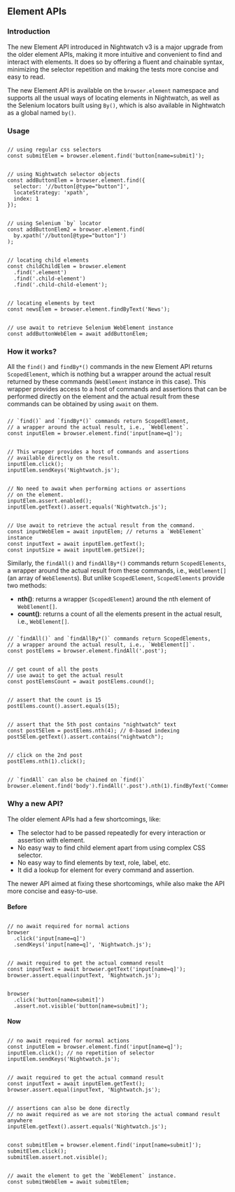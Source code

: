 ## Element APIs

### Introduction

The new Element API introduced in Nightwatch v3 is a major upgrade from the older element APIs, making it more intuitive and convenient to find and interact with elements. It does so by offering a fluent and chainable syntax, minimizing the selector repetition and making the tests more concise and easy to read.

The new Element API is available on the `browser.element` namespace and supports all the usual ways of locating elements in Nightwatch, as well as the Selenium locators built using `By()`, which is also available in Nightwatch as a global named `by()`.

### Usage

<div class="sample-test" style="max-width:800px"><pre data-language="javascript" style="padding-top: 10px" class="language-javascript"><code class="language-javascript">// using regular css selectors
const submitElem = browser.element.find('button[name=submit]');
<br>
// using Nightwatch selector objects
const addButtonElem = browser.element.find({
  selector: '//button[@type="button"]',
  locateStrategy: 'xpath',
  index: 1
});
<br>
// using Selenium `by` locator
const addButtonElem2 = browser.element.find(
  by.xpath('//button[@type="button"]')
);
<br>
// locating child elements
const childChildElem = browser.element
  .find('.element')
  .find('.child-element')
  .find('.child-child-element');
<br>
// locating elements by text
const newsElem = browser.element.findByText('News');
<br>
// use await to retrieve Selenium WebElement instance
const addButtonWebElem = await addButtonElem;
</code></pre></div>

### How it works?

All the `find()` and `findBy*()` commands in the new Element API returns `ScopedElement`, which is nothing but a wrapper around the actual result returned by these commands (`WebElement` instance in this case). This wrapper provides access to a host of commands and assertions that can be performed directly on the element and the actual result from these commands can be obtained by using `await` on them.

<div class="sample-test" style="max-width:800px"><pre data-language="javascript" style="padding-top: 10px" class="language-javascript"><code class="language-javascript">// `find()` and `findBy*()` commands return ScopedElement,
// a wrapper around the actual result, i.e., `WebElement`.
const inputElem = browser.element.find('input[name=q]');
<br>
// This wrapper provides a host of commands and assertions
// available directly on the result.
inputElem.click();
inputElem.sendKeys('Nightwatch.js');
<br>
// No need to await when performing actions or assertions
// on the element.
inputElem.assert.enabled();
inputElem.getText().assert.equals('Nightwatch.js');
<br>
// Use await to retrieve the actual result from the command.
const inputWebElem = await inputElem; // returns a `WebElement` instance
const inputText = await inputElem.getText();
const inputSize = await inputElem.getSize();
</code></pre></div>

Similarly, the `findAll()` and `findAllBy*()` commands return `ScopedElements`, a wrapper around the actual result from these commands, i.e., `WebElement[]` (an array of `WebElement`s). But unlike `ScopedElement`, `ScopedElements` provide two methods:

* **nth()**: returns a wrapper (`ScopedElement`) around the nth element of `WebElement[]`.
* **count()**: returns a count of all the elements present in the actual result, i.e., `WebElement[]`.

<div class="sample-test" style="max-width:800px"><pre data-language="javascript" style="padding-top: 10px" class="language-javascript"><code class="language-javascript">// `findAll()` and `findAllBy*()` commands return ScopedElements,
// a wrapper around the actual result, i.e., `WebElement[]`.
const postElems = browser.element.findAll('.post');
<br>
// get count of all the posts
// use await to get the actual result
const postElemsCount = await postElems.cound();
<br>
// assert that the count is 15
postElems.count().assert.equals(15);
<br>
// assert that the 5th post contains "nightwatch" text
const post5Elem = postElems.nth(4); // 0-based indexing
post5Elem.getText().assert.contains("nightwatch");
<br>
// click on the 2nd post
postElems.nth(1).click();
<br>
// `findAll` can also be chained on `find()`
browser.element.find('body').findAll('.post').nth(1).findByText('Comments');
</code></pre></div>

### Why a new API?

The older element APIs had a few shortcomings, like:

* The selector had to be passed repeatedly for every interaction or assertion with element.
* No easy way to find child element apart from using complex CSS selector.
* No easy way to find elements by text, role, label, etc.
* It did a lookup for element for every command and assertion.

The newer API aimed at fixing these shortcomings, while also make the API more concise and easy-to-use.

#### Before

<div class="sample-test" style="max-width:800px"><pre data-language="javascript" style="padding-top: 10px" class="language-javascript"><code class="language-javascript">// no await required for normal actions
browser
  .click('input[name=q]')
  .sendKeys('input[name=q]', 'Nightwatch.js');
<br>
// await required to get the actual command result
const inputText = await browser.getText('input[name=q]');
browser.assert.equal(inputText, 'Nightwatch.js');
<br>
browser
  .click('button[name=submit]')
  .assert.not.visible('button[name=submit]');
</code></pre></div>

#### Now

<div class="sample-test" style="max-width:800px"><pre data-language="javascript" style="padding-top: 10px" class="language-javascript"><code class="language-javascript">// no await required for normal actions
const inputElem = browser.element.find('input[name=q]');
inputElem.click(); // no repetition of selector
inputElem.sendKeys('Nightwatch.js');
<br>
// await required to get the actual command result
const inputText = await inputElem.getText();
browser.assert.equal(inputText, 'Nightwatch.js');
<br>
// assertions can also be done directly
// no await required as we are not storing the actual command result anywhere
inputElem.getText().assert.equals('Nightwatch.js');
<br>
const submitElem = browser.element.find('input[name=submit]');
submitElem.click();
submitElem.assert.not.visible();
<br>
// await the element to get the `WebElement` instance.
const submitWebElem = await submitElem;
</code></pre></div>
